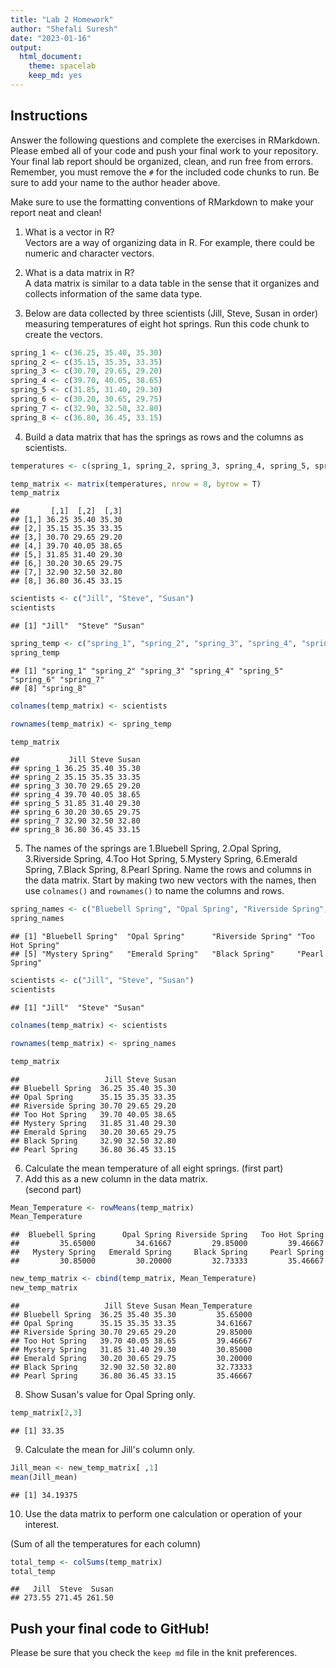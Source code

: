 ```yaml
---
title: "Lab 2 Homework"
author: "Shefali Suresh"
date: "2023-01-16"
output:
  html_document: 
    theme: spacelab
    keep_md: yes
---
```


## Instructions
Answer the following questions and complete the exercises in RMarkdown. Please embed all of your code and push your final work to your repository. Your final lab report should be organized, clean, and run free from errors. Remember, you must remove the `#` for the included code chunks to run. Be sure to add your name to the author header above.  

Make sure to use the formatting conventions of RMarkdown to make your report neat and clean!  

1. What is a vector in R?  
Vectors are a way of organizing data in R. For example, there could be numeric and character vectors. 

2. What is a data matrix in R?  
A data matrix is similar to a data table in the sense that it organizes and collects information of the same data type. 

3. Below are data collected by three scientists (Jill, Steve, Susan in order) measuring temperatures of eight hot springs. Run this code chunk to create the vectors.  

```r
spring_1 <- c(36.25, 35.40, 35.30)
spring_2 <- c(35.15, 35.35, 33.35)
spring_3 <- c(30.70, 29.65, 29.20)
spring_4 <- c(39.70, 40.05, 38.65)
spring_5 <- c(31.85, 31.40, 29.30)
spring_6 <- c(30.20, 30.65, 29.75)
spring_7 <- c(32.90, 32.50, 32.80)
spring_8 <- c(36.80, 36.45, 33.15)
```

4. Build a data matrix that has the springs as rows and the columns as scientists. 

```r
temperatures <- c(spring_1, spring_2, spring_3, spring_4, spring_5, spring_6, spring_7, spring_8)
```

```r
temp_matrix <- matrix(temperatures, nrow = 8, byrow = T)
temp_matrix
```

```
##       [,1]  [,2]  [,3]
## [1,] 36.25 35.40 35.30
## [2,] 35.15 35.35 33.35
## [3,] 30.70 29.65 29.20
## [4,] 39.70 40.05 38.65
## [5,] 31.85 31.40 29.30
## [6,] 30.20 30.65 29.75
## [7,] 32.90 32.50 32.80
## [8,] 36.80 36.45 33.15
```

```r
scientists <- c("Jill", "Steve", "Susan")
scientists
```

```
## [1] "Jill"  "Steve" "Susan"
```


```r
spring_temp <- c("spring_1", "spring_2", "spring_3", "spring_4", "spring_5", "spring_6", "spring_7", "spring_8")
spring_temp
```

```
## [1] "spring_1" "spring_2" "spring_3" "spring_4" "spring_5" "spring_6" "spring_7"
## [8] "spring_8"
```


```r
colnames(temp_matrix) <- scientists
```


```r
rownames(temp_matrix) <- spring_temp
```


```r
temp_matrix
```

```
##           Jill Steve Susan
## spring_1 36.25 35.40 35.30
## spring_2 35.15 35.35 33.35
## spring_3 30.70 29.65 29.20
## spring_4 39.70 40.05 38.65
## spring_5 31.85 31.40 29.30
## spring_6 30.20 30.65 29.75
## spring_7 32.90 32.50 32.80
## spring_8 36.80 36.45 33.15
```


5. The names of the springs are 1.Bluebell Spring, 2.Opal Spring, 3.Riverside Spring, 4.Too Hot Spring, 5.Mystery Spring, 6.Emerald Spring, 7.Black Spring, 8.Pearl Spring. Name the rows and columns in the data matrix. Start by making two new vectors with the names, then use `colnames()` and `rownames()` to name the columns and rows.


```r
spring_names <- c("Bluebell Spring", "Opal Spring", "Riverside Spring", "Too Hot Spring", "Mystery Spring", "Emerald Spring", "Black Spring", "Pearl Spring")
spring_names
```

```
## [1] "Bluebell Spring"  "Opal Spring"      "Riverside Spring" "Too Hot Spring"  
## [5] "Mystery Spring"   "Emerald Spring"   "Black Spring"     "Pearl Spring"
```


```r
scientists <- c("Jill", "Steve", "Susan")
scientists
```

```
## [1] "Jill"  "Steve" "Susan"
```


```r
colnames(temp_matrix) <- scientists
```


```r
rownames(temp_matrix) <- spring_names
```


```r
temp_matrix
```

```
##                   Jill Steve Susan
## Bluebell Spring  36.25 35.40 35.30
## Opal Spring      35.15 35.35 33.35
## Riverside Spring 30.70 29.65 29.20
## Too Hot Spring   39.70 40.05 38.65
## Mystery Spring   31.85 31.40 29.30
## Emerald Spring   30.20 30.65 29.75
## Black Spring     32.90 32.50 32.80
## Pearl Spring     36.80 36.45 33.15
```

6. Calculate the mean temperature of all eight springs.
(first part)
7. Add this as a new column in the data matrix.  
(second part)




```r
Mean_Temperature <- rowMeans(temp_matrix)
Mean_Temperature
```

```
##  Bluebell Spring      Opal Spring Riverside Spring   Too Hot Spring 
##         35.65000         34.61667         29.85000         39.46667 
##   Mystery Spring   Emerald Spring     Black Spring     Pearl Spring 
##         30.85000         30.20000         32.73333         35.46667
```

```r
new_temp_matrix <- cbind(temp_matrix, Mean_Temperature)
new_temp_matrix
```

```
##                   Jill Steve Susan Mean_Temperature
## Bluebell Spring  36.25 35.40 35.30         35.65000
## Opal Spring      35.15 35.35 33.35         34.61667
## Riverside Spring 30.70 29.65 29.20         29.85000
## Too Hot Spring   39.70 40.05 38.65         39.46667
## Mystery Spring   31.85 31.40 29.30         30.85000
## Emerald Spring   30.20 30.65 29.75         30.20000
## Black Spring     32.90 32.50 32.80         32.73333
## Pearl Spring     36.80 36.45 33.15         35.46667
```

8. Show Susan's value for Opal Spring only.


```r
temp_matrix[2,3]
```

```
## [1] 33.35
```

9. Calculate the mean for Jill's column only.  


```r
Jill_mean <- new_temp_matrix[ ,1]
mean(Jill_mean)
```

```
## [1] 34.19375
```

10. Use the data matrix to perform one calculation or operation of your interest.

(Sum of all the temperatures for each column)

```r
total_temp <- colSums(temp_matrix)
total_temp
```

```
##   Jill  Steve  Susan 
## 273.55 271.45 261.50
```

## Push your final code to GitHub!
Please be sure that you check the `keep md` file in the knit preferences.  
